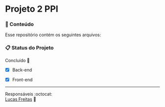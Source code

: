 # Projeto 2 PPI
### :open_file_folder: Conteúdo
Esse repositório contém os seguintes arquivos:

### :clipboard: Status do Projeto

Concluído :construction:

- [x] Back-end 

- [x] Front-end
---
 Responsáveis :octocat:<br>
 [Lucas Freitas](https://github.com/luucasfreitas) :man: 

